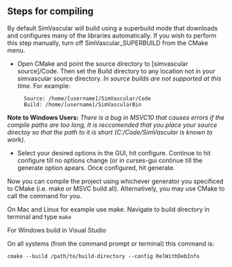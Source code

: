 
## Steps for compiling


By default SimVascular will build using a superbuild mode that downloads and
configures many of the libraries automatically.  If you wish to perform this
step manually, turn off SimVascular_SUPERBUILD from the CMake menu.

- Open CMake and point the source directory to [simvascular source]/Code.  Then set the Build directory to any location not in your simvascular source directory. *In source builds are not supported at this time.* For example:


		Source: /home/[username]/SimVascular/Code
		Build: /home/[username]/SimVascularBin

**Note to Windows Users:** *There is a bug in MSVC10 that causes errors if the compile paths are too long,  It is reccomended that you place your source directoy so that the path to it is short (C:/Code/SimVascular is known to work).*

- Select your desired options in the GUI, hit configure. Continue to hit configure till no options change (or in curses-gui continue till the generate option apears.  Once configured, hit generate.  
	

Now you can compile the project using whichever generator you specificed to 
CMake (i.e. make or MSVC build all).  Alternatively, you may use CMake to call 
the command for you.

On Mac and Linux for example use make. Navigate to build directory in terminal and type `make`

For Windows build in Visual Studio

On all systems (from the command prompt or terminal) this command is: 

	cmake --build /path/to/build-directory --config RelWithDebInfo